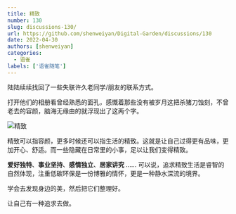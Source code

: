 ```yaml
---
title: 精致
number: 130
slug: discussions-130/
url: https://github.com/shenweiyan/Digital-Garden/discussions/130
date: 2022-04-30
authors: [shenweiyan]
categories: 
  - 语雀
labels: ['语雀随笔']
---
```


陆陆续续找回了一些失联许久老同学/朋友的联系方式。

打开他们的相册看曾经熟悉的面孔，感慨着那些没有被岁月这把杀猪刀蚀刻，不曾老去的容颜，脑海无缘由的就浮现出了这两个字。

<!-- more -->

![精致](https://shub.weiyan.tech/kgarden/2023/jingzhi.png)

精致可以指容颜，更多时候还可以指生活的精致。这就是让自己过得更有品味，更加开心、舒适。而一些隐藏在日常里的小事，足以让我们变得精致。

**爱好独特**、**事业坚持**、**感情独立**、**居家讲究** ...... 可以说，追求精致生活是睿智的自然体现，注重低碳环保是一份博雅的情怀，更是一种静水深流的境界。

学会去发现身边的美，然后把它们整理好。

让自己有一种追求去做。

<script src="https://giscus.app/client.js"
	data-repo="shenweiyan/Digital-Garden"
	data-repo-id="R_kgDOKgxWlg"
	data-mapping="number"
	data-term="130"
	data-reactions-enabled="1"
	data-emit-metadata="0"
	data-input-position="bottom"
	data-theme="light"
	data-lang="zh-CN"
	crossorigin="anonymous"
	async>
</script>
